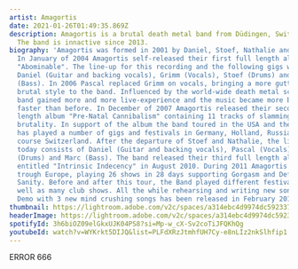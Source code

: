 ```yaml
---
artist: Amagortis
date: 2021-01-26T01:49:35.869Z
description: Amagortis is a brutal death metal band from Düdingen, Switzerland.
  The band is innactive since 2013.
biography: 'Amagortis was formed in 2001 by Daniel, Stoef, Nathalie and friends.
  In January of 2004 Amagortis self-released their first full length album
  "Abominable". The line-up for this recording and the following gigs was:
  Daniel (Guitar and backing vocals), Grimm (Vocals), Stoef (Drums) and Nathalie
  (Bass). In 2006 Pascal replaced Grimm on vocals, bringing a more guttural and
  brutal style to the band. Influenced by the world-wide death metal scene the
  band gained more and more live-experience and the music became more brutal and
  faster than before. In December of 2007 Amagortis released their second full
  length album "Pre-Natal Cannibalism" containing 11 tracks of slamming guttural
  brutality. In support of the album the band toured in the USA and the UK and
  has played a number of gigs and festivals in Germany, Holland, Russia and of
  course Switzerland. After the departure of Stoef and Nathalie, the line-up
  today consists of Daniel (Guitar and backing vocals), Pascal (Vocals), Ruppi
  (Drums) and Marc (Bass). The band released their third full length album
  entitled "Intrinsic Indecency" in August 2010. During 2011 Amagortis toured
  trough Europe, playing 26 shows in 28 days supporting Gorgasm and Defeated
  Sanity. Before and after this tour, the Band played different festivals as
  well as many club shows. All the while rehearsing and writing new songs. A
  Demo with 3 new mind crushing songs has been released in February 2012.'
thumbnail: https://lightroom.adobe.com/v2c/spaces/a314ebc4d9974dc592337c6cdd0126b2/assets/7080b80840f968551377adfa327ecc1e/revisions/9e558237e3f94b968c4b94fd859b9988/renditions/f963abcf54cd5b2cd19847a26bac1df3
headerImage: https://lightroom.adobe.com/v2c/spaces/a314ebc4d9974dc592337c6cdd0126b2/assets/7080b80840f968551377adfa327ecc1e/revisions/9e558237e3f94b968c4b94fd859b9988/renditions/f963abcf54cd5b2cd19847a26bac1df3
spotifyId: 3h6biOZ09elGkxUJK04PS8?si=Mp-w_cX-Sv2coTiJFQKhQg
youtubeId: watch?v=WYKrkt5DIJQ&list=PLFdXRzJtmhfUH7Cy-e8nLIz2nkSlhfip1
---
```

ERROR 666